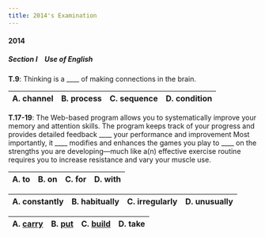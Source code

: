 ```yaml
---
title: 2014's Examination
---
```


#### 2014

##### Section I&emsp;Use of English

**T.9**: Thinking is a ____ of making connections in the brain.

| A. channel | B. process | C. sequence | D. condition |
| ---------- | :--------: | ----------- | ------------ |

**T.17-19**: The Web-based program allows you to systematically improve your memory and attention skills. The program keeps track of your progress and provides detailed feedback ____ your performance and improvement Most importantly, it ____ modifies and enhances the games you play to ____ on the strengths you are developing—much like a(n) effective exercise routine requires you to increase resistance and vary your muscle use.

| A. to | B. on | C. for | D. with |
| ----- | :---: | ------ | ------- |

| A. constantly | B. habitually | C. irregularly | D. unusually |
| :-----------: | ------------- | -------------- | ------------ |

| A. [carry](http://localhost:5500/En/dict/carry_on.html#entry1.1-1) | B. [put](http://localhost:5500/En/dict/put_on.html#entry3.1) | C. [build](http://localhost:5500/En/dict/build.html#entry1.1-4) | D. take |
| ------------------------------------------------------------------ | -------------------------------------------------------------- | :-------------------------------------------------------------: | ------- |

